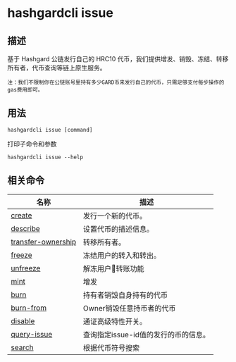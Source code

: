 # hashgardcli issue

## 描述

基于 Hashgard 公链发行自己的 HRC10 代币，我们提供增发、销毁、冻结、转移所有者，代币查询等链上原生服务。

```
注：我们不限制你在公链账号里持有多少GARD币来发行自己的代币，只需足够支付每步操作的gas费用即可。
```

## 用法

```shell
hashgardcli issue [command]
```

打印子命令和参数

```
hashgardcli issue --help
```

## 相关命令

| 名称                                       | 描述                                 |
| ------------------------------------------- | ------------------------------------ |
| [create](create.md)                         | 发行一个新的代币。                   |
| [describe](describe.md)                     | 设置代币的描述信息。                 |
| [transfer-ownership](transfer-ownership.md) | 转移所有者。                         |
| [freeze](freeze.md)                         | 冻结用户的转入和转出。               |
| [unfreeze](unfreeze.md)                     | 解冻用户转账功能                 |
| [mint](mint.md)                             | 增发                                 |
| [burn](burn.md)                             | 持有者销毁自身持有的代币             |
| [burn-from](burn-from.md)                   | Owner销毁任意持币者的代币            |
| [disable](disable.md)                       | 通证高级特性开关。                   |
| [query-issue](query-issue.md)               | 查询指定issue-id值的发行的币的信息。 |
| [search](search.md)                         | 根据代币符号搜索                     |

